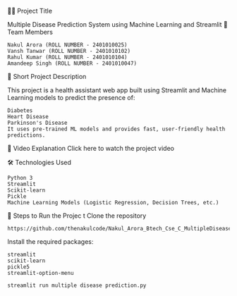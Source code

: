 🧑‍⚕️ Project Title

Multiple Disease Prediction System using Machine Learning and Streamlit
👥 Team Members

    Nakul Arora (ROLL NUMBER - 2401010025)
    Vansh Tanwar (ROLL NUMBER - 2401010102)
    Rahul Kumar (ROLL NUMBER - 2401010104)
    Amandeep Singh (ROLL NUMBER - 2401010047)
    
📖 Short Project Description

 This project is a health assistant web app built using Streamlit and Machine Learning models to predict the presence of:

    Diabetes
    Heart Disease
    Parkinson's Disease
    It uses pre-trained ML models and provides fast, user-friendly health predictions.
🎥 Video Explanation Click here to watch the project video

🛠️ Technologies Used

    Python 3
    Streamlit
    Scikit-learn
    Pickle
    Machine Learning Models (Logistic Regression, Decision Trees, etc.)
    
🚀 Steps to Run the Projec t Clone the repository

    https://github.com/thenakulcode/Nakul_Arora_Btech_Cse_C_MultipleDiseasePredictor.git
Install the required packages:

    streamlit
    scikit-learn
    pickle5
    streamlit-option-menu
 
    streamlit run multiple disease prediction.py                

